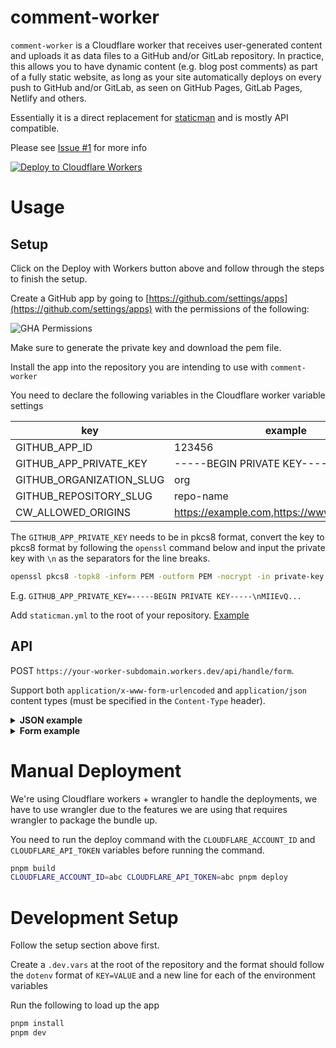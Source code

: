 # comment-worker

`comment-worker` is a Cloudflare worker that receives user-generated content and uploads it as data files to a GitHub and/or GitLab repository. In practice, this allows you to have dynamic content (e.g. blog post comments) as part of a fully static website, as long as your site automatically deploys on every push to GitHub and/or GitLab, as seen on GitHub Pages, GitLab Pages, Netlify and others.

Essentially it is a direct replacement for [staticman](https://github.com/eduardoboucas/staticman) and is mostly API compatible.

Please see [Issue #1](https://github.com/zanechua/comment-worker/issues/1) for more info

[![Deploy to Cloudflare Workers](https://deploy.workers.cloudflare.com/button)](https://deploy.workers.cloudflare.com/?url=https://github.com/zanechua/comment-worker)

# Usage

## Setup

Click on the Deploy with Workers button above and follow through the steps to finish the setup.

Create a GitHub app by going to [https://github.com/settings/apps](https://github.com/settings/apps) with the permissions of the following:

![GHA Permissions](https://github.com/zanechua/comment-worker/assets/4265429/a5b7e22d-fc15-4828-8289-b9de3958ee24)

Make sure to generate the private key and download the pem file.

Install the app into the repository you are intending to use with `comment-worker`

You need to declare the following variables in the Cloudflare worker variable settings

| key                      | example                                     |
|--------------------------|---------------------------------------------|
| GITHUB_APP_ID            | 123456                                      |
| GITHUB_APP_PRIVATE_KEY   | -----BEGIN PRIVATE KEY-----...              |
| GITHUB_ORGANIZATION_SLUG | org                                         |
| GITHUB_REPOSITORY_SLUG   | repo-name                                   |
| CW_ALLOWED_ORIGINS       | https://example.com,https://www.example.com |

The `GITHUB_APP_PRIVATE_KEY` needs to be in pkcs8 format, convert the key to pkcs8 format by following the `openssl` command below and input the private key with `\n` as the separators for the line breaks.

```bash
openssl pkcs8 -topk8 -inform PEM -outform PEM -nocrypt -in private-key.pem -out private-key-pkcs8.key
```

E.g. `GITHUB_APP_PRIVATE_KEY=-----BEGIN PRIVATE KEY-----\nMIIEvQ...`

Add `staticman.yml` to the root of your repository. [Example](https://github.com/zanechua/website/blob/master/staticman.yml)

## API

POST `https://your-worker-subdomain.workers.dev/api/handle/form`.

Support both `application/x-www-form-urlencoded` and `application/json` content types (must be specified in the `Content-Type` header).

<details>
<summary><b>JSON example</b></summary>

```json
{
  "fields": {
    "name": "John Doe",
    "email": "johndoe@example.com",
    "message": "Hello world!",
    "slug": "your/page/slug"
  },
  "options": {
    "url": "https://example.com"
  }
}
```

</details>

<details>
<summary><b>Form example</b></summary>

```html
<form
  submit="https://your-worker-subdomain.workers.dev/api/handle/form"
  method="POST"
>
  <div>
    <label for="fields[name]">Name</label>
    <input type="text" name="fields[name]" value="John Doe" required>
  </div>
  <div>
    <label for="fields[email]">Email</label>
    <input type="email" name="fields[email]" value="" required>
  </div>
  <div>
    <label for="options[url]">Website</label>
    <input type="url" name="options[url]" placeholder="https://example.com">
  <div>
    <label for="fields[message]">Message</label>
    <textarea name="fields[message]" required>Hello world!</textarea>
  </div>
  <div style="display: none">
    <label for="fields[slug]">Slug</label>
    <input type="text" name="fields[slug]" value="your/page/slug" readonly>
  </div>

  <button type="submit">Submit</button>
  <button type="reset">Reset</button>
</form>
```

</details>

# Manual Deployment

We're using Cloudflare workers + wrangler to handle the deployments, we have to use wrangler due to the features we are using that requires wrangler to package the bundle up.

You need to run the deploy command with the `CLOUDFLARE_ACCOUNT_ID` and `CLOUDFLARE_API_TOKEN` variables before running the command.

```bash
pnpm build
CLOUDFLARE_ACCOUNT_ID=abc CLOUDFLARE_API_TOKEN=abc pnpm deploy
```

# Development Setup

Follow the setup section above first.

Create a `.dev.vars` at the root of the repository and the format should follow the `dotenv` format of `KEY=VALUE` and a new line for each of the environment variables

Run the following to load up the app
```bash
pnpm install
pnpm dev
```